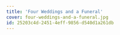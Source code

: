 ```yaml
---
title: 'Four Weddings and a Funeral'
cover: four-weddings-and-a-funeral.jpg
id: 25203c4d-2451-4eff-9856-d540d1a261db
---
```

